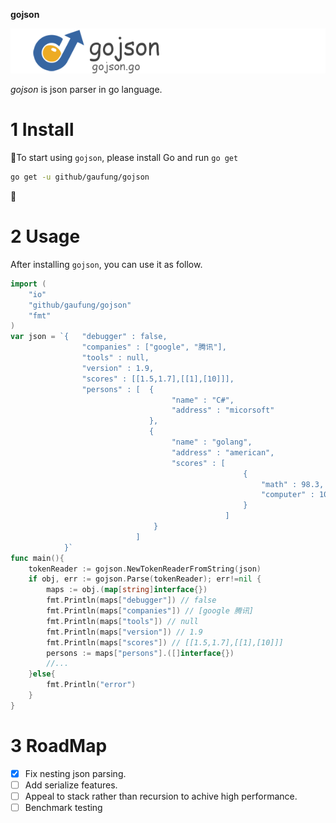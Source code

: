 **gojson**

![](./gojson.png)

*gojson* is json parser in go language.

# 1 Install

To start using `gojson`, please install Go and run `go get`

```sh
go get -u github/gaufung/gojson
```

# 2 Usage

After installing  `gojson`, you can use it as follow.

```go
import (
    "io"
    "github/gaufung/gojson"
    "fmt"
)
var json = `{	"debugger" : false,
	      	    "companies" : ["google", "腾讯"],
	      	    "tools" : null,
	       	    "version" : 1.9,
	       	    "scores" : [[1.5,1.7],[[1],[10]]],
	            "persons" : [  {
	       		                    "name" : "C#",
	       		                    "address" : "micorsoft"
	       		               },
	       		               {
	       		                    "name" : "golang",
	       		                    "address" : "american",
	       		                    "scores" : [
                                                    {
	       		                                        "math" : 98.3,
	       		                                        "computer" : 100
                                                    }
                                                ]
                                }
                            ]
	        }`
func main(){
    tokenReader := gojson.NewTokenReaderFromString(json)
    if obj, err := gojson.Parse(tokenReader); err!=nil {
		maps := obj.(map[string]interface{})
        fmt.Println(maps["debugger"]) // false
        fmt.Println(maps["companies"]) // [google 腾讯]
        fmt.Println(maps["tools"]) // null
        fmt.Println(maps["version"]) // 1.9
        fmt.Println(maps["scores"]) // [[1.5,1.7],[[1],[10]]]
        persons := maps["persons"].([]interface{})
        //...
	}else{
		fmt.Println("error")
	}
}
```


# 3 RoadMap

- [x] Fix nesting json parsing.
- [ ] Add serialize features.
- [ ] Appeal to stack rather than recursion to achive high performance.
- [ ] Benchmark testing
